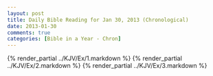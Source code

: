 ```yaml
---
layout: post
title: Daily Bible Reading for Jan 30, 2013 (Chronological)
date: 2013-01-30
comments: true
categories: [Bible in a Year - Chron]
---
```

{% render_partial ../KJV/Ex/1.markdown %}
{% render_partial ../KJV/Ex/2.markdown %}
{% render_partial ../KJV/Ex/3.markdown %}
